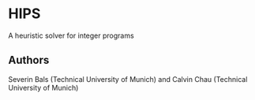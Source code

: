 # HIPS
A heuristic solver for integer programs

## Authors
Severin Bals (Technical University of Munich) and Calvin Chau (Technical University of Munich)
